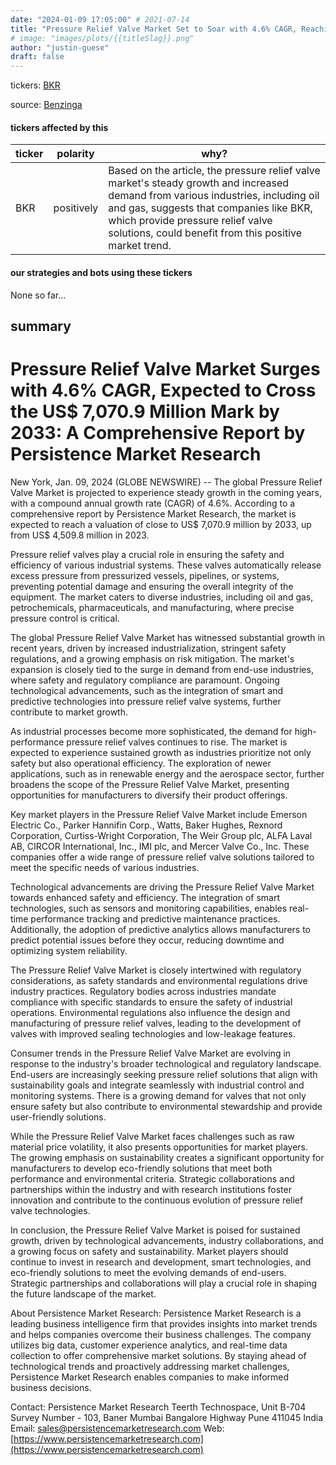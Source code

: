 ```yaml
---
date: "2024-01-09 17:05:00" # 2021-07-14
title: "Pressure Relief Valve Market Set to Soar with 4.6% CAGR, Reaching US$ 7,070.9 Mn by 2033"
# image: "images/plots/{{titleSlag}}.png"
author: "justin-guese"
draft: false
---
```

tickers: <a href='https://finance.yahoo.com/quote/BKR' target='_blank'>BKR</a> 

source: <a href='https://www.globenewswire.com/news-release/2024/01/09/2806572/0/en/Pressure-Relief-Valve-Market-Surges-with-4-6-CAGR-Expected-to-Cross-the-US-7-070-9-Million-Mark-by-2033-A-Comprehensive-Report-by-Persistence-Market-Research.html' target='_blank'>Benzinga</a>

#### tickers affected by this

| ticker | polarity | why? |
|------------|------------|------------|
| BKR | positively | Based on the article, the pressure relief valve market's steady growth and increased demand from various industries, including oil and gas, suggests that companies like BKR, which provide pressure relief valve solutions, could benefit from this positive market trend. |



#### our strategies and bots using these tickers

None so far...

## summary

# Pressure Relief Valve Market Surges with 4.6% CAGR, Expected to Cross the US$ 7,070.9 Million Mark by 2033: A Comprehensive Report by Persistence Market Research

New York, Jan. 09, 2024 (GLOBE NEWSWIRE) -- The global Pressure Relief Valve Market is projected to experience steady growth in the coming years, with a compound annual growth rate (CAGR) of 4.6%. According to a comprehensive report by Persistence Market Research, the market is expected to reach a valuation of close to US$ 7,070.9 million by 2033, up from US$ 4,509.8 million in 2023.

Pressure relief valves play a crucial role in ensuring the safety and efficiency of various industrial systems. These valves automatically release excess pressure from pressurized vessels, pipelines, or systems, preventing potential damage and ensuring the overall integrity of the equipment. The market caters to diverse industries, including oil and gas, petrochemicals, pharmaceuticals, and manufacturing, where precise pressure control is critical.

The global Pressure Relief Valve Market has witnessed substantial growth in recent years, driven by increased industrialization, stringent safety regulations, and a growing emphasis on risk mitigation. The market's expansion is closely tied to the surge in demand from end-use industries, where safety and regulatory compliance are paramount. Ongoing technological advancements, such as the integration of smart and predictive technologies into pressure relief valve systems, further contribute to market growth.

As industrial processes become more sophisticated, the demand for high-performance pressure relief valves continues to rise. The market is expected to experience sustained growth as industries prioritize not only safety but also operational efficiency. The exploration of newer applications, such as in renewable energy and the aerospace sector, further broadens the scope of the Pressure Relief Valve Market, presenting opportunities for manufacturers to diversify their product offerings.

Key market players in the Pressure Relief Valve Market include Emerson Electric Co., Parker Hannifin Corp., Watts, Baker Hughes, Rexnord Corporation, Curtiss-Wright Corporation, The Weir Group plc, ALFA Laval AB, CIRCOR International, Inc., IMI plc, and Mercer Valve Co., Inc. These companies offer a wide range of pressure relief valve solutions tailored to meet the specific needs of various industries.

Technological advancements are driving the Pressure Relief Valve Market towards enhanced safety and efficiency. The integration of smart technologies, such as sensors and monitoring capabilities, enables real-time performance tracking and predictive maintenance practices. Additionally, the adoption of predictive analytics allows manufacturers to predict potential issues before they occur, reducing downtime and optimizing system reliability.

The Pressure Relief Valve Market is closely intertwined with regulatory considerations, as safety standards and environmental regulations drive industry practices. Regulatory bodies across industries mandate compliance with specific standards to ensure the safety of industrial operations. Environmental regulations also influence the design and manufacturing of pressure relief valves, leading to the development of valves with improved sealing technologies and low-leakage features.

Consumer trends in the Pressure Relief Valve Market are evolving in response to the industry's broader technological and regulatory landscape. End-users are increasingly seeking pressure relief solutions that align with sustainability goals and integrate seamlessly with industrial control and monitoring systems. There is a growing demand for valves that not only ensure safety but also contribute to environmental stewardship and provide user-friendly solutions.

While the Pressure Relief Valve Market faces challenges such as raw material price volatility, it also presents opportunities for market players. The growing emphasis on sustainability creates a significant opportunity for manufacturers to develop eco-friendly solutions that meet both performance and environmental criteria. Strategic collaborations and partnerships within the industry and with research institutions foster innovation and contribute to the continuous evolution of pressure relief valve technologies.

In conclusion, the Pressure Relief Valve Market is poised for sustained growth, driven by technological advancements, industry collaborations, and a growing focus on safety and sustainability. Market players should continue to invest in research and development, smart technologies, and eco-friendly solutions to meet the evolving demands of end-users. Strategic partnerships and collaborations will play a crucial role in shaping the future landscape of the market.

About Persistence Market Research:
Persistence Market Research is a leading business intelligence firm that provides insights into market trends and helps companies overcome their business challenges. The company utilizes big data, customer experience analytics, and real-time data collection to offer comprehensive market solutions. By staying ahead of technological trends and proactively addressing market challenges, Persistence Market Research enables companies to make informed business decisions.

Contact:
Persistence Market Research
Teerth Technospace, Unit B-704
Survey Number - 103, Baner
Mumbai Bangalore Highway
Pune 411045 India
Email: sales@persistencemarketresearch.com
Web: [https://www.persistencemarketresearch.com](https://www.persistencemarketresearch.com)